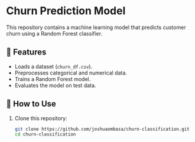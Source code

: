 # Churn Prediction Model

This repository contains a machine learning model that predicts customer churn using a Random Forest classifier.

## 📌 Features
- Loads a dataset (`churn_df.csv`).
- Preprocesses categorical and numerical data.
- Trains a Random Forest model.
- Evaluates the model on test data.

## 🚀 How to Use
1. Clone this repository:
   ```sh
   git clone https://github.com/joshuaombasa/churn-classification.git
   cd churn-classification
